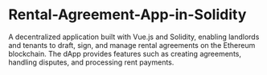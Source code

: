 # Rental-Agreement-App-in-Solidity

A decentralized application built with Vue.js and Solidity, enabling landlords and tenants to draft, sign, and manage rental agreements on the Ethereum blockchain. The dApp provides features such as creating agreements, handling disputes, and processing rent payments.

